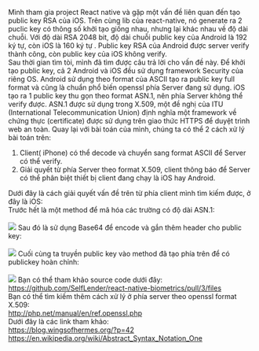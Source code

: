 Mình tham gia project React native và gặp một vấn đề liên quan đến tạo public key RSA của iOS. Trên cùng lib của react-native, nó generate ra 2 puclic key có thông số khởi tạo giống nhau, nhưng lại khác nhau về độ dài chuỗi. Với độ dài RSA 2048 bit, độ dài chuỗi public key của Android là 192 ký tự, còn iOS là 160 ký tự . Public key RSA của Android được server verify thành công, còn public key của iOS không verify. 
<br>Sau thời gian tìm tòi, mình đã tìm được câu trả lời cho vấn đề này. Để khởi tạo public key, cả 2 Android và iOS đều sử dụng framework Security của riêng OS. Android sử dụng theo format của ASCII tạo ra public key full format và cũng là chuẩn phổ biến openssl phía Server đang sử dụng. iOS tạo ra 1 public key thu gọn theo format ASN.1, nên phía Server không thể verify được. ASN.1 được sử dụng trong X.509, một đề nghị của ITU (International Telecommunication Union) định nghĩa một framework về chứng thực (certificate) được sử dụng trên giao thức HTTPS để duyệt trình web an toàn. Quay lại với bài toán của mình, chúng ta có thể 2 cách xử lý bài toán trên:<br>
1. Client( iPhone) có thể decode và chuyển sang format ASCII để Server có thể verify.<br>
2. Giải quyết từ phía Server theo format X.509, client thông báo để Server có thể phân biệt thiết bị client đang chạy là iOS hay Android.<br>

Dưới đây là cách giải quyết vấn đề trên từ phía client mình tìm kiếm được, ở đây là iOS:<br>
Trước hết là một method để mã hóa các trường có độ dài ASN.1:<br><br>
![](https://images.viblo.asia/98cd15ee-9bbd-4866-bc19-812ef720b943.png)
Sau đó là sử dụng Base64 để encode và gắn thêm header cho public key:<br><br>
![](https://images.viblo.asia/d0773cf9-27e1-4932-a8f8-5d723a661f52.png)
Cuối cùng ta truyền public key vào method đã tạo phía trên để có publickey hoàn chỉnh:<br><br>
![](https://images.viblo.asia/67986282-385d-490c-9172-45bcc3c253d0.png)
Bạn có thể tham khảo source code dưới đây: <br>
https://github.com/SelfLender/react-native-biometrics/pull/3/files<br>
Bạn có thể tìm kiếm thêm cách xử lý ở phía server theo openssl format X.509:<br>
http://php.net/manual/en/ref.openssl.php<br>
Dưới đây là các link tham khảo:<br>
https://blog.wingsofhermes.org/?p=42<br>
https://en.wikipedia.org/wiki/Abstract_Syntax_Notation_One<br>